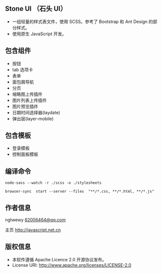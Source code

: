 ## Stone UI （石头 UI）
- 一组轻量的样式表文件，使用 SCSS。参考了 Bootstrap 和 Ant Design 的部分样式。
- 使用原生 JavaScript 开发。

## 包含组件
- 按钮
- tab 选项卡
- 表单
- 面包屑导航
- 分页
- 缩略图上传插件
- 图片列表上传插件
- 图片预览插件
- 日期时间选择器(laydate)
- 弹出层(layer-mobile)

## 包含模板
- 登录模板
- 控制面板模板


## 编译命令
```
node-sass --watch -r ./scss -o ./stylesheets

browser-sync  start --server --files  "**/*.css, **/*.html, **/*.js"
```

## 作者信息
ngtwewy <62006464@qq.com>

主页 http://javascript.net.cn

## 版权信息
- 本软件遵循 Apache Licence 2.0 开源协议发布。
- License URI: http://www.apache.org/licenses/LICENSE-2.0
